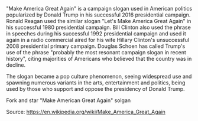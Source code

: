 "Make America Great Again" is a campaign slogan used in American politics popularized by Donald Trump in his successful 2016 presidential campaign. Ronald Reagan used the similar slogan "Let's Make America Great Again" in his successful 1980 presidential campaign. Bill Clinton also used the phrase in speeches during his successful 1992 presidential campaign and used it again in a radio commercial aired for his wife Hillary Clinton's unsuccessful 2008 presidential primary campaign. Douglas Schoen has called Trump's use of the phrase "probably the most resonant campaign slogan in recent history", citing majorities of Americans who believed that the country was in decline.

The slogan became a pop culture phenomenon, seeing widespread use and spawning numerous variants in the arts, entertainment and politics, being used by those who support and oppose the presidency of Donald Trump.

Fork and star "Make American Great Again" solgan

Source: https://en.wikipedia.org/wiki/Make_America_Great_Again
